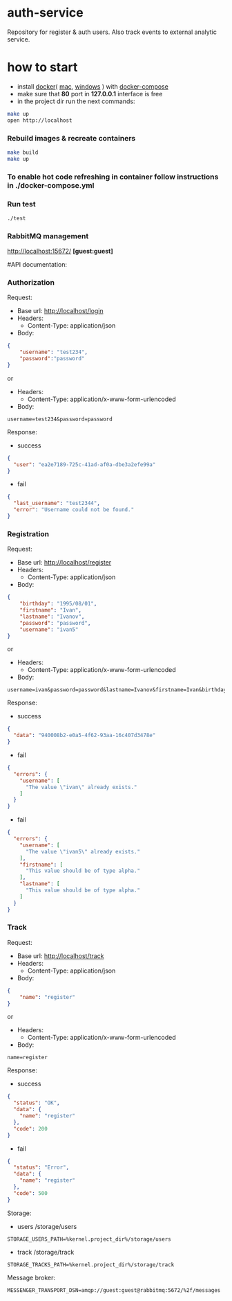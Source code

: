 # auth-service
Repository for register &amp; auth users.
Also track events to external analytic service.
# how to start
- install 
[docker](https://docs.docker.com/install/)( 
[mac](https://docs.docker.com/docker-for-mac/),
[windows](https://docs.docker.com/docker-for-windows/)
) with 
[docker-compose](https://docs.docker.com/compose/install/)
- make sure that **80** port in **127.0.0.1** interface is free
- in the project dir run the next commands:
```bash
make up
open http://localhost
```


### Rebuild images & recreate containers
```bash
make build
make up
```

### To enable hot code refreshing in container follow instructions in ./docker-compose.yml


### Run test
```bash
./test
```

### RabbitMQ management
[http://localhost:15672/](http://localhost:15672/) **[guest:guest]**

#API documentation:

### Authorization
Request:
- Base url:
[http://localhost/login](http://localhost/login)
- Headers:
    - Content-Type: application/json
- Body:
```json
{
	"username": "test234",
	"password":"password"
}
```
or
- Headers:
    - Content-Type: application/x-www-form-urlencoded
- Body:
```params
username=test234&password=password
```
Response:
- success
```json
{
  "user": "ea2e7189-725c-41ad-af0a-dbe3a2efe99a"
}
```
- fail
```json
{
  "last_username": "test2344",
  "error": "Username could not be found."
}
```


### Registration
Request:
- Base url:
[http://localhost/register](http://localhost/register)
- Headers:
    - Content-Type: application/json
- Body:
```json
{
	"birthday": "1995/08/01",
	"firstname": "Ivan",
	"lastname": "Ivanov",
	"password": "password",
	"username": "ivan5"
}
```
or
- Headers:
    - Content-Type: application/x-www-form-urlencoded
- Body:
```params
username=ivan&password=password&lastname=Ivanov&firstname=Ivan&birthday=1995/08/01
```
Response:
- success
```json
{
  "data": "940008b2-e0a5-4f62-93aa-16c407d3478e"
}
```
- fail
```json
{
  "errors": {
    "username": [
      "The value \"ivan\" already exists."
    ]
  }
}
```
- fail
```json
{
  "errors": {
    "username": [
      "The value \"ivan5\" already exists."
    ],
    "firstname": [
      "This value should be of type alpha."
    ],
    "lastname": [
      "This value should be of type alpha."
    ]
  }
}
```


### Track
Request:
- Base url:
[http://localhost/track](http://localhost/track)
- Headers:
    - Content-Type: application/json
- Body:
```json
{
	"name": "register"
}
```
or
- Headers:
    - Content-Type: application/x-www-form-urlencoded
- Body:
```params
name=register
```
Response:
- success
```json
{
  "status": "OK",
  "data": {
    "name": "register"
  },
  "code": 200
}
```
- fail
```json
{
  "status": "Error",
  "data": {
    "name": "register"
  },
  "code": 500
}
```

Storage:
- users
/storage/users
```dotenv
STORAGE_USERS_PATH=%kernel.project_dir%/storage/users
```

- track
/storage/track
```dotenv
STORAGE_TRACKS_PATH=%kernel.project_dir%/storage/track
```

Message broker:
```dotenv
MESSENGER_TRANSPORT_DSN=amqp://guest:guest@rabbitmq:5672/%2f/messages
```
